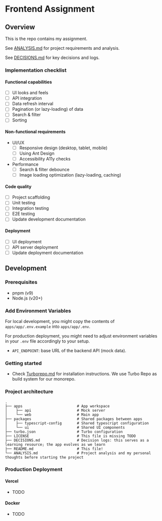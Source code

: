 # Frontend Assignment

## Overview

This is the repo contains my assignment.

See [ANALYSIS.md](./ANALYSIS.md) for project requirements and analysis.

See [DECISIONS.md](./DECISIONS.md) for key decisions and logs.

### Implementation checklist

#### Functional capabilities
- [ ] UI looks and feels
- [ ] API integration
- [ ] Data refresh interval
- [ ] Pagination (or lazy-loading) of data
- [ ] Search & filter
- [ ] Sorting

#### Non-functional requirements

- UI/UX
    + [ ] Responsive design (desktop, tablet, mobile)
    + [ ] Using Ant Design
    + [ ] Accessibility A11y checks
- Performance
    + [ ] Search & filter debounce
    + [ ] Image loading optimization (lazy-loading, caching)

#### Code quality

- [ ] Project scaffolding
- [ ] Unit testing
- [ ] Integration testing
- [ ] E2E testing
- [ ] Update development documentation

#### Deployment

- [ ] UI deployment
- [ ] API server deployment
- [ ] Update deployment documentation

## Development

### Prerequisites

- pnpm (v9)
- Node.js (v20+)

### Add Environment Variables

For local development, you might copy the contents of `apps/app/.env.example` into `apps/app/.env`.

For production deployment, you might need to adjust environment variables in your `.env` file accordingly to your setup.

- `API_ENDPOINT`: base URL of the backend API (mock data).

### Getting started

- Check [Turborepo.md](./Turborepo.md) for installation instructions. We use Turbo Repo as build system for our monorepo.

### Project architecture


```text
.
├── apps                         # App workspace
│    ├── api                     # Mock server
│    └── web                     # Main app
├── packages                     # Shared packages between apps
│    ├── typescript-config       # Shared typescript configuration
│    └── ui                      # Shared UI components
├── turbo.json                   # Turbo configuration
├── LICENSE                      # This file is missing TODO
├── DECISIONS.md                 # Decision logs: this serves as a learning resource; the app evolves as we learn
├── README.md                    # This file!
└── ANALYSIS.md                  # Project analysis and my personal thoughts before starting the project
```

### Production Deployment

#### Vercel

- TODO

#### Docker

- TODO